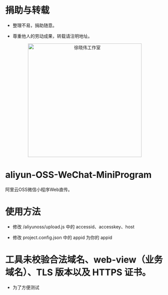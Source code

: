 # 捐助与转载

- 整理不易，捐助随意。

- 尊重他人的劳动成果，转载请注明地址。

<p align=center>
  <a href="https://xuxiaowei.com.cn">
    <img src="https://cdn2.xuxiaowei.com.cn/img/QRCode.png/xuxiaowei.com.cn" alt="徐晓伟工作室" width="360">
  </a>
</p>

# aliyun-OSS-WeChat-MiniProgram
阿里云OSS微信小程序Web直传。

# 使用方法

- 修改 /aliyunoss/upload.js 中的 accessid、accesskey、host

- 修改 project.config.json 中的 appid 为你的 appid

# 工具未校验合法域名、web-view（业务域名）、TLS 版本以及 HTTPS 证书。

- 为了方便测试